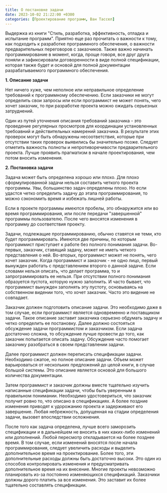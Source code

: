 ```yaml
---
title: О постановке задачи
date: 2023-10-02 21:22:00 +0300
categories: [Проектирование программ, Ван Тассел]
---
```


Выдержка из книги "Стиль, разработка, эффективность, отладка и испытание программ". Приятно еще раз прочитать о важности к тому, как подходить к разработке программного обеспечения, о важности предварительных переговоров с заказчиков. Также важно начинать программирование в момент, когда, проще говоря, все друг друга поняли и зафиксировали договоренности в виде полной спецификации, которая также будет и основой для полной документации разрабатываемого программного обеспечения.

**1. Описание задачи**

Нет ничего хуже, чем неполное или неправильное определение требований к программному обеспечению. Если заказчики не могут определить свои запросы или если программист не может понять, чего хочет заказчик, то при разработке проекта можно ожидать серьезных затруднений.

Один из путей уточнения описания требований заказчика - это проведение регулярных просмотров для координации установленных требоавний и действительных намерений заказчика. В результате этих проверок могут быть обнаружены несоответствия, которые при отсутствии таких проверок выявились бы значительно позже. Следует отметить важность полноты и непротиворечивости предварительного проекта. Лучше проявить прагматизм в начале проектирования, чем потом вносить изменения.

**2. Постановка задачи**

Задача может быть определена хорошо или плохо. Для плохо сформулированной задачи нельзя составить четкого проекта программы. Увы, большинство задач определены плохо. Но если удастся четко определить задачу до этапа программирования, то можно сэкономить время и избежать лишней работы.

Если в проекте программы имеются пробелы, это обнаружится или во время программирования, или после передачи "завершенной" программы пользователю. После чего вносятся изменения в программу до соответствия проекту.

Задачи, подлежащие программированию, обычно ставятся не теми, кто будет программировать. Имеются две причины, по которым программист приступает к работе без полного понимания задачи. Во-первых, заказчик, ставящий задачу, может не иметь четкого представления о ней. Во-вторых, программист может не понять, чего хочет заказчик. Когда программист и заказчик - не одно лицо, первый вынужден работать с представлением второго о данной задаче. Если словами нельзя описать, что делает программа, то и запрограммировать ее нельзя. При отсутствии полного понимания образуется пустота, которую нужно заполнить. И часто бывает, что программист вынужден заполнять эту пустоту, основываясь на собственном видении того, что хочет заказчик. Часто это видение не совпадает.

Заказчик должен подготовить описание задачи. Это необходимо даже в том случае, если программист является одновременно и поставщиком задачи. Такое описание заставит заказчика серьезно обдумать задачу и четко определить ее постановку. Далее должно состояться обсуждение задачи программистом и заказчиком. Если задача достаточно сложна, то обсуждение лучше провести до того, как заказчик попытается описать задачу. Обсуждение часто помогает заказчику разобраться в своем представлении задачи.

Далее программист должен переписать спецификации задачи. Необходимо сжатое, но полное описание задачи. Объем может варьироваться от нескольких предложений до целой книги, в случае большой системы. Это описание является основой для большого количества документации.

Затем программист и заказчик должны вместе тщательно изучить написанные спецификации задачи, чтобы быть уверенным в правильном понимании. Необходимо удостовериться, что заказчик получит ровно то, что описано в спецификациях. А более поздние изменения приводят к удорожанию проекта и задерживают его завершение. Любая небрежность, допущенная на стадии определения задачи, вызовет впоследствии осложнения.

После того как задача определена, лучше всего заморозить спецификации и в дальнейшем не вносить в них каких-либо изменений или дополнений. Любой пересмотр откладывается на более позднее время. В том случае, если изменений вносятся после начала программирования, следует увеличить расходы и выделить дополнительное время на проектирование. Более того, эти дополнительные расходы должны быть достаточно высоки. Это один из способов контролировать изменения и предусматривать дополнительное время на их внесение. Многие проекты невозможно планировать из-за постоянно изменяющихся спецификаций. Заказчики должны дорого платить за все изменения. Это заставит их более тщательно составлять спецификации.